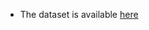 - The dataset is available [here](https://drive.google.com/drive/folders/1pQpWFGqpVSqr73QigEcKyfo-hE1GgnAq)
